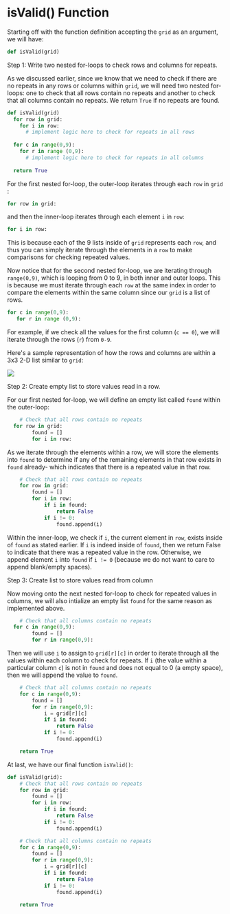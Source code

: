 <!--title={isValid()}-->

<!--badges={Algorithmns:36}-->

<!--concepts{Indexing 2D Lists, For Loops}-->

# isValid() Function

Starting off with the function definition accepting the `grid` as an argument, we will have:

```python
def isValid(grid)
```
Step 1: Write two nested for-loops to check rows and columns for repeats.

As we discussed earlier, since we know that we need to check if there are no repeats in any rows or columns within `grid`, we will need two nested for-loops: one to check that all rows contain no repeats and another to check that all columns contain no repeats. We return `True` if no repeats are found.

```python
def isValid(grid)
  for row in grid:
    for i in row:
      # implement logic here to check for repeats in all rows
      
  for c in range(0,9):
    for r in range (0,9):
      # implement logic here to check for repeats in all columns
      
  return True
```



For the first nested for-loop, the outer-loop iterates through each `row` in `grid` :

```python
for row in grid:
```

and then the inner-loop iterates through each element `i`  in  `row`:

```python
for i in row:
```

This is because each of the 9 lists inside of `grid` represents each `row`, and thus you can simply iterate through the elements in a `row` to make comparisons for checking repeated values.


Now notice that for the second nested for-loop, we are iterating through  `range(0,9)`, which is looping from 0 to 9, in both inner and outer loops. This is because we must iterate through each `row` at the same index in order to compare the elements within the same column since our `grid` is a list of rows.

```python
for c in range(0,9):
   for r in range (0,9):
```

For example, if we check all the values for the first column (`c == 0`), we will iterate through the rows (`r`) from `0-9`.

Here's a sample representation of how the rows and columns are within a 3x3 2-D list similar to `grid`:

![](https://4.bp.blogspot.com/-6EPvK1jRrqE/VemgzdJu4ZI/AAAAAAAADsk/QnkWDlg6zpI/s1600/how%2Bto%2Bloop%2Bover%2B2D%2Barray%2Bin%2BJava.jpg)


Step 2: Create empty list to store values read in a row.


For our first nested for-loop, we will define an empty list called `found` within the outer-loop:

```python
	# Check that all rows contain no repeats
  for row in grid:
		found = []
		for i in row:
```

As we iterate through the elements within a row, we will store the elements into `found` to determine if any of the remaining elements in that row exists in `found` already- which indicates that there is a repeated value in that row. 

```python
	# Check that all rows contain no repeats
	for row in grid:
		found = []
		for i in row:
			if i in found:
				return False
			if i != 0:
				found.append(i)
```

Within the inner-loop, we check if `i`, the current element in `row`, exists inside of `found` as stated earlier. If `i` is indeed inside of `found`, then we return False to indicate that there was a repeated value in the row. Otherwise, we append element `i`  into `found` if `i != 0` (because we do not want to care to append blank/empty spaces).



Step 3: Create list to store values read from column


Now moving onto the next nested for-loop to check for repeated values in columns, we will also intialize an empty list `found` for the same reason as implemented above.

```python
	# Check that all columns contain no repeats
  for c in range(0,9):
		found = []
		for r in range(0,9):
```

Then we will use `i` to assign to `grid[r][c]`  in order to iterate through all the values within each column to  check for repeats. If `i` (the value within a particular column `c`) is not in `found` and does not equal to 0 (a empty space), then we will append the value to `found`.

```python
	# Check that all columns contain no repeats
	for c in range(0,9):
		found = []
		for r in range(0,9):
			i = grid[r][c]
			if i in found:
				return False
			if i != 0:
				found.append(i)

	return True
```

At last, we have our final function `isValid()`:

```python
def isValid(grid):
	# Check that all rows contain no repeats
	for row in grid:
		found = []
		for i in row:
			if i in found:
				return False
			if i != 0:
				found.append(i)

	# Check that all columns contain no repeats
	for c in range(0,9):
		found = []
		for r in range(0,9):
			i = grid[r][c]
			if i in found:
				return False
			if i != 0:
				found.append(i)

	return True
```

